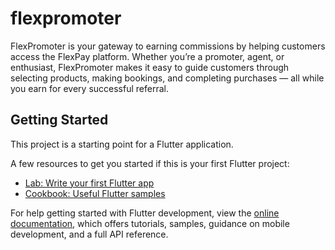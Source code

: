 # flexpromoter

FlexPromoter is your gateway to earning commissions by helping customers access the FlexPay platform. Whether you’re a promoter, agent, or enthusiast, FlexPromoter makes it easy to guide customers through selecting products, making bookings, and completing purchases — all while you earn for every successful referral.


## Getting Started

This project is a starting point for a Flutter application.

A few resources to get you started if this is your first Flutter project:

- [Lab: Write your first Flutter app](https://docs.flutter.dev/get-started/codelab)
- [Cookbook: Useful Flutter samples](https://docs.flutter.dev/cookbook)

For help getting started with Flutter development, view the
[online documentation](https://docs.flutter.dev/), which offers tutorials,
samples, guidance on mobile development, and a full API reference.
 